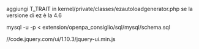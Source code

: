aggiungi T_TRAIT in kernel/private/classes/ezautoloadgenerator.php se la versione di ez è la 4.6

mysql -u <dbuser> -p <dbname> < extension/openpa_consiglio/sql/mysql/schema.sql

//code.jquery.com/ui/1.10.3/jquery-ui.min.js
